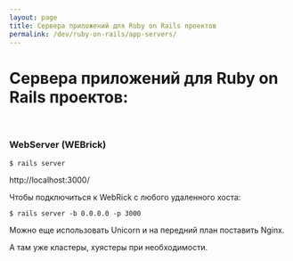 ```yaml
---
layout: page
title: Сервера приложений для Ruby on Rails проектов
permalink: /dev/ruby-on-rails/app-servers/
---
```



# Сервера приложений для Ruby on Rails проектов:


<br/>

### WebServer (WEBrick)

    $ rails server

http://localhost:3000/


Чтобы подключиться к WebRick с любого удаленного хоста:

    $ rails server -b 0.0.0.0 -p 3000



Можно еще использовать Unicorn и на передний план поставить Nginx.

А там уже кластеры, хуястеры при необходимости.
